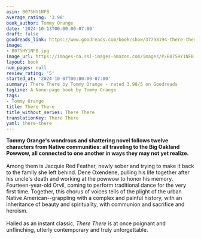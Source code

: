 ```yaml
---
asin: B075HY1NFB
average_rating: '3.98'
book_author: Tommy Orange
date: '2024-10-13T00:00:00-07:00'
draft: false
goodreads_link: https://www.goodreads.com/book/show/37798194-there-there
image:
- B075HY1NFB.jpg
image_url: https://images-na.ssl-images-amazon.com/images/P/B075HY1NFB.01._SCLZZZZZZZ.jpg
layout: book
num_pages: null
review_rating: '5'
started_at: '2024-10-07T00:00:00-07:00'
summary: There There by Tommy Orange - rated 3.98/5 on Goodreads
tagline: A None-page book by Tommy Orange
tags:
- Tommy Orange
title: There There
title_without_series: There There
translationKey: There There
yaml: there-there
---
```


<b>Tommy Orange's wondrous and shattering novel follows twelve characters from Native communities: all traveling to the Big Oakland Powwow, all connected to one another in ways they may not yet realize.</b><br /><br />Among them is Jacquie Red Feather, newly sober and trying to make it back to the family she left behind. Dene Oxendene, pulling his life together after his uncle's death and working at the powwow to honor his memory. Fourteen-year-old Orvil, coming to perform traditional dance for the very first time. Together, this chorus of voices tells of the plight of the urban Native American--grappling with a complex and painful history, with an inheritance of beauty and spirituality, with communion and sacrifice and heroism. <br /><br />Hailed as an instant classic, <i>There There</i> is at once poignant and unflinching, utterly contemporary and truly unforgettable.